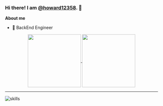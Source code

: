### Hi there! I am [@howard12358](https://github.com/howard12358). 👋

**About me**

- 💼 BackEnd Engineer

<p align="center">
  <a href="https://github.com/anuraghazra/github-readme-stats">
    <img align="center" height="175" src="https://github-readme-stats.vercel.app/api?username=howard12358&show_icons=true&theme=tokyonight&include_all_commits=true" />
  </a>
  <a href="https://github.com/anuraghazra/github-readme-stats">
    <img align="center" height="175" src="https://github-readme-stats.vercel.app/api/top-langs/?username=howard12358&layout=compact&theme=tokyonight" />
  </a>
  <!--
  <br>
  <img src="http://github-readme-streak-stats.herokuapp.com?user=SheltonZhu&theme=dark" align="center" />
  -->
</p>

<hr>

![skills](https://skillicons.dev/icons?i=go,java,mysql,postgres,redis,elasticsearch,spring,rabbitmq,kafka,jenkins,js,html,css,vue,react,git,nginx,docker,k8s,linux,md,vim,bash,idea,webstorm,github)

<!--
<h2 align="center">Hey, folks! 👋</h2>

<h3 align="left">Technology stack:</h3>
<p align="left"> 
  <a href="https://www.java.com/" target="_blank" rel="noreferrer"> <img width="45px" src="https://www.vectorlogo.zone/logos/java/java-icon.svg" /> </a> 
  <a href="https://golang.google.cn" target="_blank" rel="noreferrer"> <img width="45px" src="https://www.vectorlogo.zone/logos/golang/golang-icon.svg" /> </a>
  <a href="https://www.mysql.com/" target="_blank" rel="noreferrer"> <img width="45px" src="https://www.vectorlogo.zone/logos/mysql/mysql-icon.svg" /> </a>
  <a href="https://www.postgresql.org/" target="_blank" rel="noreferrer"> <img width="45px" src="https://www.vectorlogo.zone/logos/postgresql/postgresql-icon.svg" /> </a>
  <a href="https://redis.io/" target="_blank" rel="noreferrer"> <img width="45px" src="https://www.vectorlogo.zone/logos/redis/redis-icon.svg" /> </a>
  <a href="https://www.elastic.co/" target="_blank" rel="noreferrer"> <img width="45px" src="https://www.vectorlogo.zone/logos/elastic/elastic-icon.svg" /> </a>
  <a href="https://www.elastic.co/kibana" target="_blank" rel="noreferrer"> <img width="45px" src="https://www.vectorlogo.zone/logos/elasticco_kibana/elasticco_kibana-icon.svg" /> </a>
  <a href="https://spring.io/" target="_blank" rel="noreferrer"> <img width="45px" src="https://www.vectorlogo.zone/logos/springio/springio-icon.svg" /> </a>
  <a href="https://www.rabbitmq.com/" target="_blank" rel="noreferrer"> <img width="45px" src="https://www.vectorlogo.zone/logos/rabbitmq/rabbitmq-icon.svg" /> </a>
  <a href="https://kafka.apache.org/" target="_blank" rel="noreferrer"> <img width="45px" src="https://www.vectorlogo.zone/logos/apache_kafka/apache_kafka-icon.svg" /> </a>
  <a href="https://grpc.io/" target="_blank" rel="noreferrer"> <img width="45px" src="https://www.vectorlogo.zone/logos/grpcio/grpcio-ar21.svg" /> </a>
  <a href="" target="_blank" rel="noreferrer"> <img width="45px" src="https://www.vectorlogo.zone/logos/apache_tomcat/apache_tomcat-icon.svg" /> </a>
  <a href="https://tomcat.apache.org/" target="_blank" rel="noreferrer"> <img width="45px" src="https://www.vectorlogo.zone/logos/apache_maven/apache_maven-icon.svg" /> </a>
  <a href="https://www.jenkins.io/" target="_blank" rel="noreferrer"> <img width="45px" src="https://www.vectorlogo.zone/logos/jenkins/jenkins-icon.svg" /> </a>
  <a href="https://developer.mozilla.org/en-US/docs/Web/JavaScript" target="_blank" rel="noreferrer"> <img width="45px" src="https://www.vectorlogo.zone/logos/javascript/javascript-icon.svg" /> </a>
  <a href="https://www.typescriptlang.org/" target="_blank" rel="noreferrer"> <img width="45px" src="https://www.vectorlogo.zone/logos/typescriptlang/typescriptlang-icon.svg" /> </a>
  <a href="https://developer.mozilla.org/en-US/docs/Web/HTML" target="_blank" rel="noreferrer"> <img width="45px" src="https://www.vectorlogo.zone/logos/w3_html5/w3_html5-icon.svg" /> </a>
  <a href="https://developer.mozilla.org/en-US/docs/Web/CSS" target="_blank" rel="noreferrer"> <img width="45px" src="https://www.vectorlogo.zone/logos/w3_css/w3_css-official.svg" /> </a>
  <a href="https://vuejs.org/" target="_blank" rel="noreferrer"> <img width="45px" src="https://www.vectorlogo.zone/logos/vuejs/vuejs-icon.svg" /> </a>
  <a href="https://react.dev/" target="_blank" rel="noreferrer"> <img width="45px" src="https://www.vectorlogo.zone/logos/reactjs/reactjs-icon.svg" /> </a>
  <a href="https://www.npmjs.com/" target="_blank" rel="noreferrer"> <img width="45px" src="https://www.vectorlogo.zone/logos/npmjs/npmjs-ar21.svg" /> </a>
  <a href="https://git-scm.com/" target="_blank" rel="noreferrer"> <img width="45px" src="https://www.vectorlogo.zone/logos/git-scm/git-scm-icon.svg" /> </a>
  <a href="https://nginx.org/" target="_blank" rel="noreferrer"> <img width="45px" src="https://www.vectorlogo.zone/logos/nginx/nginx-icon.svg" /> </a>
  <a href="https://www.docker.com/" target="_blank" rel="noreferrer"> <img width="45px" src="https://www.vectorlogo.zone/logos/docker/docker-icon.svg" /> </a>
  <a href="https://kubernetes.io/" target="_blank" rel="noreferrer"> <img width="45px" src="https://www.vectorlogo.zone/logos/kubernetes/kubernetes-icon.svg" /> </a>
  <a href="https://www.kernel.org/" target="_blank" rel="noreferrer"> <img width="45px" src="https://www.vectorlogo.zone/logos/linux/linux-icon.svg" /> </a>
  <a href="https://www.vim.org/" target="_blank" rel="noreferrer"> <img width="45px" src="https://www.vectorlogo.zone/logos/vim/vim-icon.svg" /> </a>
  <a href="https://www.json.org/" target="_blank" rel="noreferrer"> <img width="45px" src="https://www.vectorlogo.zone/logos/json/json-icon.svg" /> </a>
  <a href="https://www.gnu.org/software/bash/" target="_blank" rel="noreferrer"> <img width="45px" src="https://www.vectorlogo.zone/logos/gnu_bash/gnu_bash-icon.svg" /> </a>
  <a href="https://www.centos.org/" target="_blank" rel="noreferrer"> <img width="45px" src="https://www.vectorlogo.zone/logos/centos/centos-icon.svg" /> </a>
  <a href="https://www.jetbrains.com/idea/" target="_blank" rel="noreferrer"> <img width="45px" src="https://github.com/gilbarbara/logos/blob/main/logos/intellij-idea.svg" /> </a>
  <a href="https://www.jetbrains.com/webstorm/" target="_blank" rel="noreferrer"> <img width="45px" src="https://github.com/gilbarbara/logos/blob/main/logos/webstorm.svg" /> </a>
</p>

<img align="" width="39%" height="165" src="https://github-readme-stats.vercel.app/api/top-langs/?username=howard12358&hide=html&hide_title=true&hide_border=true&layout=compact&text_color=959598&bg_color=9ca3af00" /><img align="" width="61%" height="165" src="https://github-readme-stats-fork-alpha.vercel.app/api?username=howard12358&hide_title=true&hide_border=true&show_icons=true&include_all_commits=true&border_radius=0&title_color=41b883&icon_color=41b883&text_color=959598&bg_color=9ca3af00" />
-->
